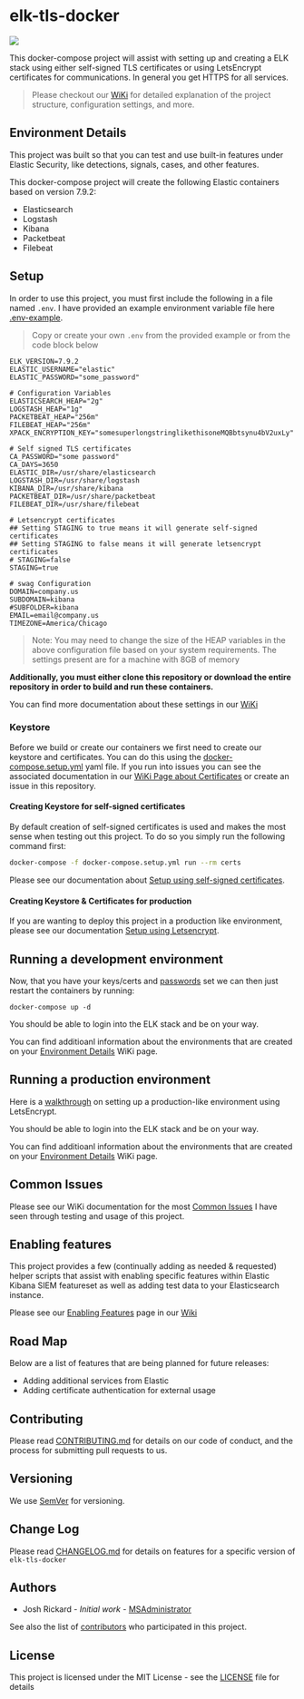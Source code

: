 # elk-tls-docker

![](https://raw.githubusercontent.com/wiki/swimlane/elk-tls-docker/images/elk-tls-docker-diagram.png)

This docker-compose project will assist with setting up and creating a ELK stack using either self-signed TLS certificates or using LetsEncrypt certificates for communications.  In general you get HTTPS for all services.

> Please checkout our [WiKi](https://github.com/swimlane/elk-tls-docker/wiki) for detailed explanation of the project structure, configuration settings, and more.

## Environment Details

This project was built so that you can test and use built-in features under Elastic Security, like detections, signals, cases, and other features.

This docker-compose project will create the following Elastic containers based on version 7.9.2:

* Elasticsearch
* Logstash
* Kibana
* Packetbeat
* Filebeat


## Setup

In order to use this project, you must first include the following in a file named `.env`. I have provided an example environment variable file here [.env-example](https://github.com/swimlane/elk-tls-docker/.env-example).

> Copy or create your own `.env` from the provided example or from the code block below

```text
ELK_VERSION=7.9.2
ELASTIC_USERNAME="elastic"
ELASTIC_PASSWORD="some_password"

# Configuration Variables
ELASTICSEARCH_HEAP="2g"
LOGSTASH_HEAP="1g"
PACKETBEAT_HEAP="256m"
FILEBEAT_HEAP="256m"
XPACK_ENCRYPTION_KEY="somesuperlongstringlikethisoneMQBbtsynu4bV2uxLy"

# Self signed TLS certificates
CA_PASSWORD="some password"
CA_DAYS=3650
ELASTIC_DIR=/usr/share/elasticsearch
LOGSTASH_DIR=/usr/share/logstash
KIBANA_DIR=/usr/share/kibana
PACKETBEAT_DIR=/usr/share/packetbeat
FILEBEAT_DIR=/usr/share/filebeat

# Letsencrypt certificates
## Setting STAGING to true means it will generate self-signed certificates
## Setting STAGING to false means it will generate letsencrypt certificates
# STAGING=false
STAGING=true

# swag Configuration
DOMAIN=company.us
SUBDOMAIN=kibana
#SUBFOLDER=kibana
EMAIL=email@company.us
TIMEZONE=America/Chicago
```

> Note: You may need to change the size of the HEAP variables in the above configuration file based on your system requirements.  The settings present are for a machine with 8GB of memory

**Additionally, you must either clone this repository or download the entire repository in order to build and run these containers.**

You can find more documentation about these settings in our [WiKi](https://github.com/swimlane/elk-tls-docker/wiki/Environment-Variables)

### Keystore

Before we build or create our containers we first need to create our keystore and certificates.  You can do this using the [docker-compose.setup.yml](docker-compose.setup.yml) yaml file.  If you run into issues you can see the associated documentation in our [WiKi Page about Certificates](https://github.com/swimlane/elk-tls-docker/wiki/Certificates) or create an issue in this repository.

#### Creating Keystore for self-signed certificates

By default creation of self-signed certificates is used and makes the most sense when testing out this project.  To do so you simply run the following command first:

```bash
docker-compose -f docker-compose.setup.yml run --rm certs
```

Please see our documentation about [Setup using self-signed certificates](https://github.com/swimlane/elk-tls-docker/wiki/Setup%20using%20self-signed%20certificates).

#### Creating Keystore & Certificates for production

If you are wanting to deploy this project in a production like environment, please see our documentation [Setup using Letsencrypt](https://github.com/swimlane/elk-tls-docker/wiki/Setup%20using%20Letsencrypt).


## Running a development environment

Now, that you have your keys/certs and [passwords](https://github.com/swimlane/elk-tls-docker/wiki/Setting%20Passwords) set we can then just restart the containers by running:

```
docker-compose up -d
```

You should be able to login into the ELK stack and be on your way.

You can find additioanl information about the environments that are created on your [Environment Details](https://github.com/swimlane/elk-tls-docker/wiki/Environment-Details) WiKi page.

## Running a production environment

Here is a [walkthrough](https://github.com/swimlane/elk-tls-docker/wiki/Letsencrypt%20Walkthrough) on setting up a production-like environment using LetsEncrypt.

You should be able to login into the ELK stack and be on your way.

You can find additioanl information about the environments that are created on your [Environment Details](https://github.com/swimlane/elk-tls-docker/wiki/Environment-Details) WiKi page.

## Common Issues

Please see our WiKi documentation for the most [Common Issues](https://github.com/swimlane/elk-tls-docker/wiki/Common-Issues) I have seen through testing and usage of this project.

## Enabling features

This project provides a few (continually adding as needed & requested) helper scripts that assist with enabling specific features within Elastic Kibana SIEM featureset as well as adding test data to your Elasticsearch instance.

Please see our [Enabling Features](https://github.com/swimlane/elk-tls-docker/wiki/Enabling-Features) page in our [Wiki](https://github.com/swimlane/elk-tls-docker/wiki)

## Road Map

Below are a list of features that are being planned for future releases:

* Adding additional services from Elastic
* Adding certificate authentication for external usage

## Contributing

Please read [CONTRIBUTING.md](CONTRIBUTING.md) for details on our code of conduct, and the process for submitting pull requests to us.

## Versioning

We use [SemVer](http://semver.org/) for versioning. 

## Change Log

Please read [CHANGELOG.md](CHANGELOG.md) for details on features for a specific version of `elk-tls-docker`

## Authors

* Josh Rickard - *Initial work* - [MSAdministrator](https://github.com/msadministrator)

See also the list of [contributors](https://github.com/swimlane/elk-tls-docker/contributors) who participated in this project.

## License

This project is licensed under the MIT License - see the [LICENSE](LICENSE.md) file for details
